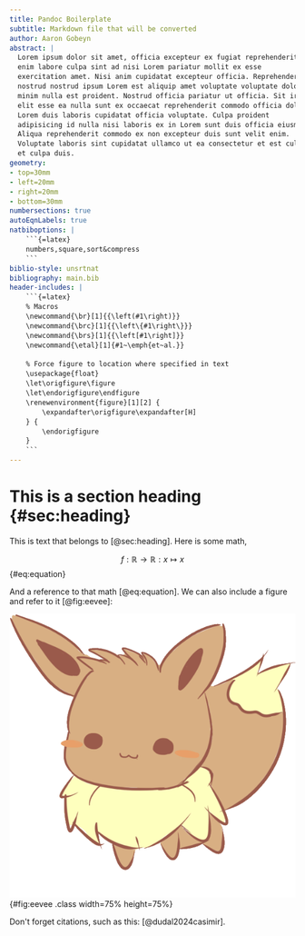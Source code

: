 ```yaml
---
title: Pandoc Boilerplate
subtitle: Markdown file that will be converted
author: Aaron Gobeyn
abstract: |
  Lorem ipsum dolor sit amet, officia excepteur ex fugiat reprehenderit
  enim labore culpa sint ad nisi Lorem pariatur mollit ex esse
  exercitation amet. Nisi anim cupidatat excepteur officia. Reprehenderit
  nostrud nostrud ipsum Lorem est aliquip amet voluptate voluptate dolor
  minim nulla est proident. Nostrud officia pariatur ut officia. Sit irure
  elit esse ea nulla sunt ex occaecat reprehenderit commodo officia dolor
  Lorem duis laboris cupidatat officia voluptate. Culpa proident
  adipisicing id nulla nisi laboris ex in Lorem sunt duis officia eiusmod.
  Aliqua reprehenderit commodo ex non excepteur duis sunt velit enim.
  Voluptate laboris sint cupidatat ullamco ut ea consectetur et est culpa
  et culpa duis.
geometry:
- top=30mm
- left=20mm
- right=20mm
- bottom=30mm
numbersections: true
autoEqnLabels: true
natbiboptions: |
    ```{=latex}
    numbers,square,sort&compress
    ```
biblio-style: unsrtnat
bibliography: main.bib
header-includes: |
    ```{=latex}
    % Macros
    \newcommand{\br}[1]{{\left(#1\right)}}
    \newcommand{\brc}[1]{{\left\{#1\right\}}}
    \newcommand{\brs}[1]{{\left[#1\right]}}
    \newcommand{\etal}[1]{#1~\emph{et~al.}}

    % Force figure to location where specified in text
    \usepackage{float}
    \let\origfigure\figure
    \let\endorigfigure\endfigure
    \renewenvironment{figure}[1][2] {
        \expandafter\origfigure\expandafter[H]
    } {
        \endorigfigure
    }
    ```
---
```


# This is a section heading {#sec:heading}

This is text that belongs to [@sec:heading]. Here is some math,

$$ f: \mathbb{R} \to \mathbb{R}: x \mapsto x $$ {#eq:equation}

And a reference to that math [@eq:equation]. We can also include a figure and refer to it [@fig:eevee]:

![A cute drawing of Eevee](figures/eevee.png){#fig:eevee .class width=75% height=75%}

Don't forget citations, such as this: [@dudal2024casimir].
